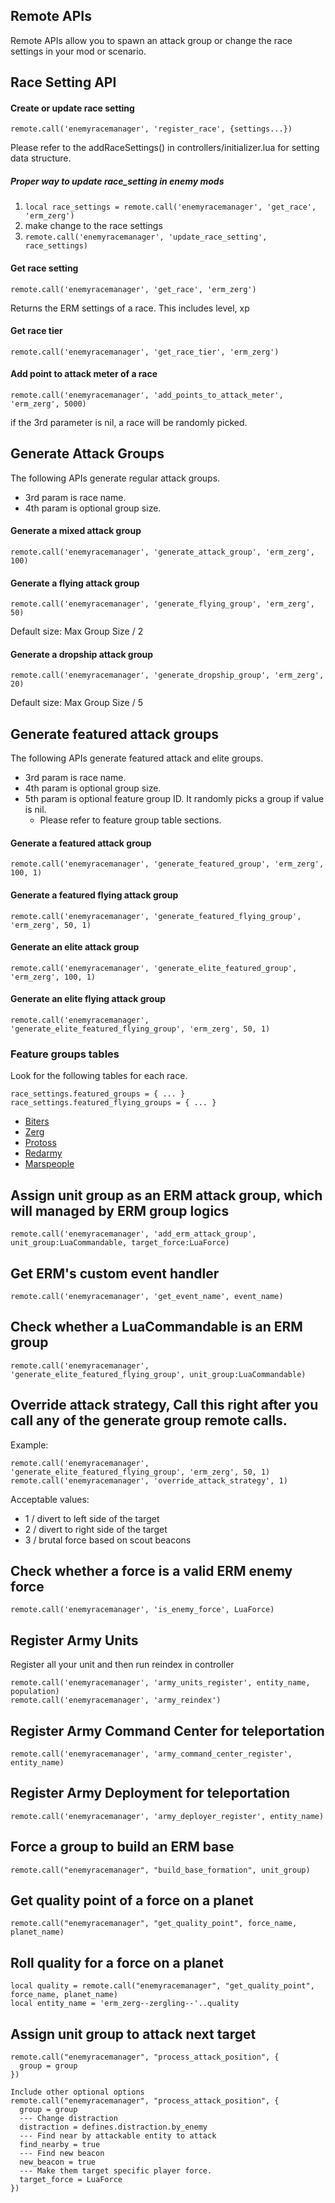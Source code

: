 ## Remote APIs

Remote APIs allow you to spawn an attack group or change the race settings in your mod or scenario.

## Race Setting API

#### Create or update race setting

```remote.call('enemyracemanager', 'register_race', {settings...})```

Please refer to the addRaceSettings() in controllers/initializer.lua for setting data structure.

##### Proper way to update race_setting in enemy mods

1. ```local race_settings = remote.call('enemyracemanager', 'get_race', 'erm_zerg')```
2. make change to the race settings
3. ```remote.call('enemyracemanager', 'update_race_setting', race_settings)```

#### Get race setting

```remote.call('enemyracemanager', 'get_race', 'erm_zerg')```

Returns the ERM settings of a race. This includes level, xp

#### Get race tier

```remote.call('enemyracemanager', 'get_race_tier', 'erm_zerg')```

#### Add point to attack meter of a race

```remote.call('enemyracemanager', 'add_points_to_attack_meter', 'erm_zerg', 5000)```

if the 3rd parameter is nil, a race will be randomly picked.

## Generate Attack Groups

The following APIs generate regular attack groups.

* 3rd param is race name.
* 4th param is optional group size.

#### Generate a mixed attack group

```remote.call('enemyracemanager', 'generate_attack_group', 'erm_zerg', 100)```

#### Generate a flying attack group

```remote.call('enemyracemanager', 'generate_flying_group', 'erm_zerg', 50)```

Default size: Max Group Size / 2

#### Generate a dropship attack group

``` remote.call('enemyracemanager', 'generate_dropship_group', 'erm_zerg', 20) ```

Default size: Max Group Size / 5

## Generate featured attack groups

The following APIs generate featured attack and elite groups.

* 3rd param is race name.
* 4th param is optional group size.
* 5th param is optional feature group ID. It randomly picks a group if value is nil.
    * Please refer to feature group table sections.

#### Generate a featured attack group

```remote.call('enemyracemanager', 'generate_featured_group', 'erm_zerg', 100, 1)```

#### Generate a featured flying attack group

```remote.call('enemyracemanager', 'generate_featured_flying_group', 'erm_zerg', 50, 1)```

#### Generate an elite attack group

```remote.call('enemyracemanager', 'generate_elite_featured_group', 'erm_zerg', 100, 1)```

#### Generate an elite flying attack group

```remote.call('enemyracemanager', 'generate_elite_featured_flying_group', 'erm_zerg', 50, 1)```

### Feature groups tables

Look for the following tables for each race.

```
race_settings.featured_groups = { ... }
race_settings.featured_flying_groups = { ... }
```

* [Biters](https://github.com/heyqule/enemy_race_manager/blob/main/controllers/initializer.lua#L80)
* [Zerg](https://github.com/heyqule/erm_zerg/blob/main/control.lua#L92)
* [Protoss](https://github.com/heyqule/erm_toss/blob/main/control.lua#L90)
* [Redarmy](https://github.com/heyqule/erm_redarmy/blob/main/control.lua#L90)
* [Marspeople](https://github.com/heyqule/erm_marspeople/blob/main/control.lua#L91)

## Assign unit group as an ERM attack group, which will managed by ERM group logics
```
remote.call('enemyracemanager', 'add_erm_attack_group', unit_group:LuaCommandable, target_force:LuaForce)
```

## Get ERM's custom event handler
```
remote.call('enemyracemanager', 'get_event_name', event_name)
```


## Check whether a LuaCommandable is an ERM group
```remote.call('enemyracemanager', 'generate_elite_featured_flying_group', unit_group:LuaCommandable)```


## Override attack strategy, Call this right after you call any of the generate group remote calls.
Example:
```
remote.call('enemyracemanager', 'generate_elite_featured_flying_group', 'erm_zerg', 50, 1)
remote.call('enemyracemanager', 'override_attack_strategy', 1)
```
Acceptable values:
- 1 / divert to left side of the target
- 2 / divert to right side of the target
- 3 / brutal force based on scout beacons

## Check whether a force is a valid ERM enemy force
```
remote.call('enemyracemanager', 'is_enemy_force', LuaForce)
```

## Register Army Units
Register all your unit and then run reindex in controller
```
remote.call('enemyracemanager', 'army_units_register', entity_name, population)
remote.call('enemyracemanager', 'army_reindex')
```

## Register Army Command Center for teleportation
```
remote.call('enemyracemanager', 'army_command_center_register', entity_name)
```
## Register Army Deployment for teleportation
```
remote.call('enemyracemanager', 'army_deployer_register', entity_name)
```

## Force a group to build an ERM base
```
remote.call("enemyracemanager", "build_base_formation", unit_group)
```

## Get quality point of a force on a planet
```
remote.call("enemyracemanager", "get_quality_point", force_name, planet_name)
```

## Roll quality for a force on a planet
```
local quality = remote.call("enemyracemanager", "get_quality_point", force_name, planet_name)
local entity_name = 'erm_zerg--zergling--'..quality
```

## Assign unit group to attack next target
```
remote.call("enemyracemanager", "process_attack_position", {
  group = group
})

Include other optional options
remote.call("enemyracemanager", "process_attack_position", {
  group = group
  --- Change distraction
  distraction = defines.distraction.by_enemy
  --- Find near by attackable entity to attack
  find_nearby = true
  --- Find new beacon
  new_beacon = true
  --- Make them target specific player force.
  target_force = LuaForce
})
```